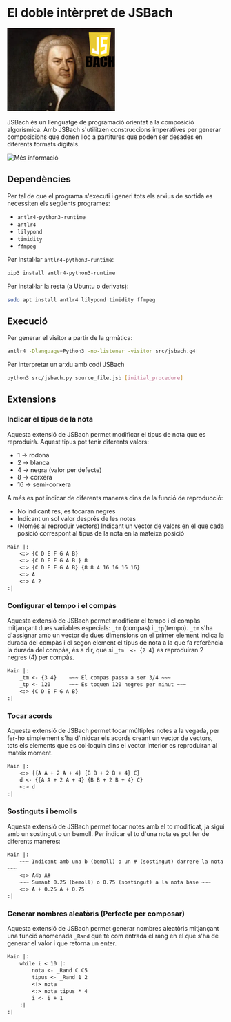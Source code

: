 # El doble intèrpret de JSBach

![img](img/bach.png)

JSBach és un llenguatge de programació orientat a la composició algorísmica. Amb JSBach s'utilitzen construccions imperatives per generar composicions que donen lloc a partitures que poden ser desades en diferents formats digitals.

![Més informació](https://github.com/jordi-petit/lp-jsbach-2022)

## Dependències

Per tal de que el programa s'executi i generi tots els arxius de sortida es necessiten els següents programes:

- ```antlr4-python3-runtime```
- ```antlr4```
- ```lilypond```
- ```timidity```
- ```ffmpeg```

Per instal·lar ```antlr4-python3-runtime```:

```bash
pip3 install antlr4-python3-runtime
```

Per instal·lar la resta (a Ubuntu o derivats):

```bash
sudo apt install antlr4 lilypond timidity ffmpeg
```

## Execució

Per generar el visitor a partir de la grmàtica:
```bash
antlr4 -Dlanguage=Python3 -no-listener -visitor src/jsbach.g4
```

Per interpretar un arxiu amb codi JSBach
```bash
python3 src/jsbach.py source_file.jsb [initial_procedure]
```

## Extensions
### Indicar el tipus de la nota

Aquesta extensió de JSBach permet modificar el tipus de nota que es reproduirà. Aquest tipus pot tenir diferents valors:

- 1 -> rodona
- 2 -> blanca
- 4 -> negra (valor per defecte)
- 8 -> corxera
- 16 -> semi-corxera

A més es pot indicar de diferents maneres dins de la funció de reproducció:

- No indicant res, es tocaran negres
- Indicant un sol valor després de les notes
- (Només al reproduir vectors) Indicant un vector de valors en el que cada posició correspont al tipus de la nota en la mateixa posició

```jsbach
Main |:
    <:> {C D E F G A B}
    <:> {C D E F G A B } 8
    <:> {C D E F G A B} {8 8 4 16 16 16 16}
    <:> A
    <:> A 2
:|
```

### Configurar el tempo i el compàs

Aquesta extensió de JSBach permet modificar el tempo i el compàs mitjançant dues variables especials: ```_tm``` (compas) i ```_tp```(tempo). ```_tm``` s'ha d'assignar amb un vector de dues dimensions on el primer element indica la durada del compàs i el segon element el tipus de nota a la que fa referència la durada del compàs, és a dir, que si ```_tm  <- {2 4}``` es reproduiran 2 negres (4) per compàs.

```jsbach
Main |:
    _tm <- {3 4}    ~~~ El compas passa a ser 3/4 ~~~
    _tp <- 120      ~~~ Es toquen 120 negres per minut ~~~
    <:> {C D E F G A B} 
:|
```

### Tocar acords

Aquesta extensió de JSBach permet tocar múltiples notes a la vegada, per fer-ho simplement s'ha d'inidcar els acords creant un vector de vectors, tots els elements que es col·loquin dins el vector interior es reproduiran al mateix moment.

```jsbach
Main |:
    <:> {{A A + 2 A + 4} {B B + 2 B + 4} C}
    d <- {{A A + 2 A + 4} {B B + 2 B + 4} C}
    <:> d
:|
```

### Sostinguts i bemolls

Aquesta extensió de JSBach permet tocar notes amb el to modificat, ja sigui amb un sostingut o un bemoll. Per indicar el to d'una nota es pot fer de diferents maneres:

```jsbach
Main |:
    ~~~ Indicant amb una b (bemoll) o un # (sostingut) darrere la nota ~~~
    <:> A4b A#
    ~~~ Sumant 0.25 (bemoll) o 0.75 (sostingut) a la nota base ~~~
    <:> A + 0.25 A + 0.75
:|
```

### Generar nombres aleatòris (Perfecte per composar)

Aquesta extensió de JSBach permet generar nombres aleatòris mitjançant una funció anomenada ```_Rand``` que té com entrada el rang en el que s'ha de generar el valor i que retorna un enter.

```jsbach
Main |:
    while i < 10 |:
        nota <- _Rand C C5
        tipus <- _Rand 1 2
        <!> nota
        <:> nota tipus * 4
        i <- i + 1
    :|
:|
```
